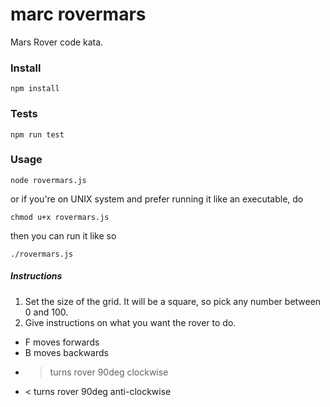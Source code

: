marc rovermars
==============

Mars Rover code kata.

### Install

    npm install

### Tests

    npm run test

### Usage

    node rovermars.js

or if you're on UNIX system and prefer running it like an executable, do

    chmod u+x rovermars.js

then you can run it like so

    ./rovermars.js

##### Instructions

1. Set the size of the grid. It will be a square, so pick any number between 0 and 100.
2. Give instructions on what you want the rover to do.
  * F moves forwards
  * B moves backwards
  * > turns rover 90deg clockwise
  * < turns rover 90deg anti-clockwise
